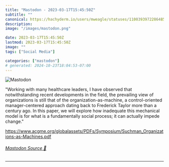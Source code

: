 ```yaml
---
title: "Mastodon - 2023-03-17T15:45:50Z"
subtitle: ""
canonical: https://hachyderm.io/users/mweagle/statuses/110039397228648562
description:
image: "/images/mastodon.png"

date: 2023-03-17T15:45:50Z
lastmod: 2023-03-17T15:45:50Z
image: ""
tags: ["Social Media"]

categories: ["mastodon"]
# generated: 2024-10-23T18:04:53-07:00
---
```

![Mastodon](/images/mastodon.png)

<p>&quot;Working with many healthcare leaders, I have observed that notwithstanding recent developments in the field, the prevailing view of organizations is still that of the organization-as-machine, a control-oriented manager-centered approach dating back to Frederick Taylor more than a century ago. In this paper, we will explore how inadequate this mechanical model is for what is a fundamentally social process; it can actually impede change.&quot;</p><p><a href="https://www.acgme.org/globalassets/PDFs/Symposium/Suchman_Organizations-as-Machines.pdf" target="_blank" rel="nofollow noopener noreferrer" translate="no"><span class="invisible">https://www.</span><span class="ellipsis">acgme.org/globalassets/PDFs/Sy</span><span class="invisible">mposium/Suchman_Organizations-as-Machines.pdf</span></a></p>


###### [Mastodon Source 🐘](https://hachyderm.io/@mweagle/110039397228648562)

___
